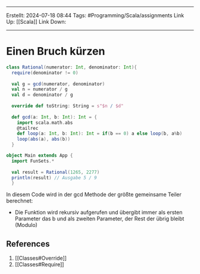
--- 
Erstellt: 2024-07-18    08:44 
Tags: #Programming/Scala/assignments 
Link Up: [[Scala]]
Link Down:

--- 
# Einen Bruch kürzen

```scala
class Rational(numerator: Int, denominator: Int){  
  require(denominator != 0)  
  
  val g = gcd(numerator, denominator)  
  val n = numerator / g  
  val d = denominator / g  
  
  override def toString: String = s"$n / $d"  
  
  def gcd(a: Int, b: Int): Int = {  
    import scala.math.abs  
    @tailrec  
    def loop(a: Int, b: Int): Int = if(b == 0) a else loop(b, a%b)  
    loop(abs(a), abs(b))  
  }
```

```scala
object Main extends App {  
  import FunSets.*  
  
  val result = Rational(1265, 2277)  
  println(result) // Ausgabe 5 / 9
  }
```
In diesem Code wird in der gcd Methode der größte gemeinsame Teiler berechnet:
- Die Funktion wird rekursiv aufgerufen und übergibt immer als ersten Parameter das b und als zweiten Parameter, der Rest der übrig bleibt (Modulo)

## References
1. [[Classes#Override]]
2. [[Classes#Require]]